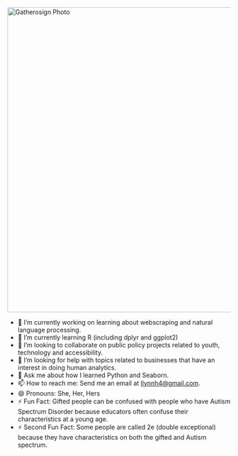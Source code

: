 

<img width="687" alt="Gatherosign Photo" src="https://user-images.githubusercontent.com/94628744/210380965-d20ba663-e13d-40c4-bc3a-0bcdb23c3a47.png">


- 🔭 I’m currently working on learning about webscraping and natural language processing.
- 🌱 I’m currently learning R (including dplyr and ggplot2)
- 👯 I’m looking to collaborate on public policy projects related to youth, technology and accessibility. 
- 🤔 I’m looking for help with topics related to businesses that have an interest in doing human analytics.  
- 💬 Ask me about how I learned Python and Seaborn. 
- 📫 How to reach me: Send me an email at llynnh4@gmail.com. 
- 😄 Pronouns: She, Her, Hers
- ⚡ Fun Fact: Gifted people can be confused with people who have Autism Spectrum Disorder because educators often confuse their characteristics at a young age.
- ⚡ Second Fun Fact: Some people are called 2e (double exceptional) because they have characteristics on both the gifted and Autism spectrum.  

